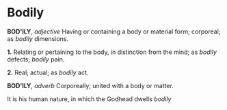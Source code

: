 # Bodily

**BOD'ILY**, _adjective_ Having or containing a body or material form; corporeal; as _bodily_ dimensions.

**1.** Relating or pertaining to the body, in distinction from the mind; as _bodily_ defects; _bodily_ pain.

**2.** Real; actual; as _bodily_ act.

**BOD'ILY**, _adverb_ Corporeally; united with a body or matter.

It is his human nature, in which the Godhead dwells _bodily_
